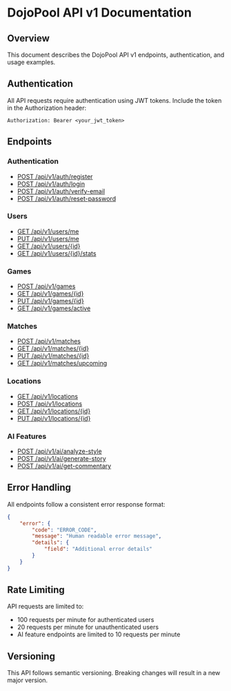 # DojoPool API v1 Documentation

## Overview
This document describes the DojoPool API v1 endpoints, authentication, and usage examples.

## Authentication
All API requests require authentication using JWT tokens. Include the token in the Authorization header:
```
Authorization: Bearer <your_jwt_token>
```

## Endpoints

### Authentication
- [POST /api/v1/auth/register](./auth/register.md)
- [POST /api/v1/auth/login](./auth/login.md)
- [POST /api/v1/auth/verify-email](./auth/verify-email.md)
- [POST /api/v1/auth/reset-password](./auth/reset-password.md)

### Users
- [GET /api/v1/users/me](./users/me.md)
- [PUT /api/v1/users/me](./users/update.md)
- [GET /api/v1/users/{id}](./users/get.md)
- [GET /api/v1/users/{id}/stats](./users/stats.md)

### Games
- [POST /api/v1/games](./games/create.md)
- [GET /api/v1/games/{id}](./games/get.md)
- [PUT /api/v1/games/{id}](./games/update.md)
- [GET /api/v1/games/active](./games/active.md)

### Matches
- [POST /api/v1/matches](./matches/create.md)
- [GET /api/v1/matches/{id}](./matches/get.md)
- [PUT /api/v1/matches/{id}](./matches/update.md)
- [GET /api/v1/matches/upcoming](./matches/upcoming.md)

### Locations
- [GET /api/v1/locations](./locations/list.md)
- [POST /api/v1/locations](./locations/create.md)
- [GET /api/v1/locations/{id}](./locations/get.md)
- [PUT /api/v1/locations/{id}](./locations/update.md)

### AI Features
- [POST /api/v1/ai/analyze-style](./ai/analyze-style.md)
- [POST /api/v1/ai/generate-story](./ai/generate-story.md)
- [POST /api/v1/ai/get-commentary](./ai/get-commentary.md)

## Error Handling
All endpoints follow a consistent error response format:
```json
{
    "error": {
        "code": "ERROR_CODE",
        "message": "Human readable error message",
        "details": {
            "field": "Additional error details"
        }
    }
}
```

## Rate Limiting
API requests are limited to:
- 100 requests per minute for authenticated users
- 20 requests per minute for unauthenticated users
- AI feature endpoints are limited to 10 requests per minute

## Versioning
This API follows semantic versioning. Breaking changes will result in a new major version.